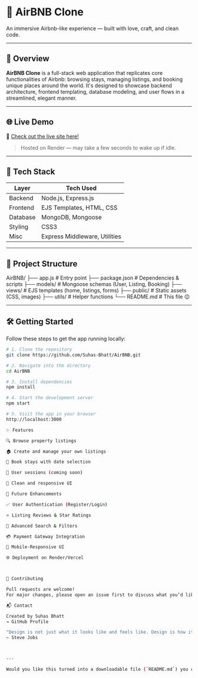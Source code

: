# 🏡 AirBNB Clone

An immersive Airbnb-like experience — built with love, craft, and clean code.

---

## 🚀 Overview

**AirBNB Clone** is a full-stack web application that replicates core functionalities of Airbnb: browsing stays, managing listings, and booking unique places around the world. It's designed to showcase backend architecture, frontend templating, database modeling, and user flows in a streamlined, elegant manner.

---

## 🌐 Live Demo

🔗 [Check out the live site here!](https://airbnb-p583.onrender.com/listings)

> Hosted on Render — may take a few seconds to wake up if idle.

---

## 🧰 Tech Stack

| Layer        | Tech Used                     |
|--------------|-------------------------------|
| Backend      | Node.js, Express.js           |
| Frontend     | EJS Templates, HTML, CSS      |
| Database     | MongoDB, Mongoose             |
| Styling      | CSS3                          |
| Misc         | Express Middleware, Utilities |

---

## 📁 Project Structure
AirBNB/
├── app.js # Entry point
├── package.json # Dependencies & scripts
├── models/ # Mongoose schemas (User, Listing, Booking)
├── views/ # EJS templates (home, listings, forms)
├── public/ # Static assets (CSS, images)
├── utils/ # Helper functions
└── README.md # This file 😉


---

## 🛠️ Getting Started

Follow these steps to get the app running locally:

```bash
# 1. Clone the repository
git clone https://github.com/Suhas-Bhatt/AirBNB.git

# 2. Navigate into the directory
cd AirBNB

# 3. Install dependencies
npm install

# 4. Start the development server
npm start

# 5. Visit the app in your browser
http://localhost:3000

✨ Features

🔍 Browse property listings

🏠 Create and manage your own listings

📅 Book stays with date selection

👤 User sessions (coming soon)

📸 Clean and responsive UI

🌱 Future Enhancements

✅ User Authentication (Register/Login)

⭐ Listing Reviews & Star Ratings

🔎 Advanced Search & Filters

💳 Payment Gateway Integration

📱 Mobile-Responsive UI

🌐 Deployment on Render/Vercel



🤝 Contributing

Pull requests are welcome!
For major changes, please open an issue first to discuss what you’d like to change.

📬 Contact

Created by Suhas Bhatt
→ GitHub Profile

"Design is not just what it looks like and feels like. Design is how it works."
— Steve Jobs



---

Would you like this turned into a downloadable file (`README.md`) you can drop directly into your rep
